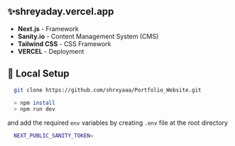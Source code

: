 ## ✨shreyaday.vercel.app


- **Next.js** - Framework
- **Sanity.io** - Content Management System (CMS) 
- **Tailwind CSS** - CSS Framework
- **VERCEL** - Deployment


## 🔬 Local Setup


```bash
  git clone https://github.com/shrxyaaa/Portfolio_Website.git

  > npm install
  > npm run dev
```

  and add the required ```env``` variables by creating ```.env``` file at the root directory


 ```bash
   NEXT_PUBLIC_SANITY_TOKEN=
```   
